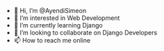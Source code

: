 - 👋 Hi, I’m @AyendiSimeon
- 👀 I’m interested in Web Development
- 🌱 I’m currently learning Django
- 💞️ I’m looking to collaborate on Django Developers
- 📫 How to reach me online

<!---
AyendiSimeon/AyendiSimeon is a ✨ special ✨ repository because its `README.md` (this file) appears on your GitHub profile.
You can click the Preview link to take a look at your changes.
--->

